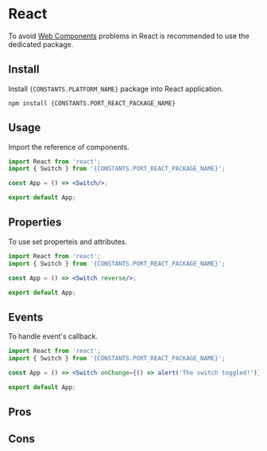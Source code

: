 # React

To avoid [Web Components]({CONSTANTS.WEBCOMPONENT_REFERENCE}) problems in React is recommended to use the dedicated package.

## Install

Install `{CONSTANTS.PLATFORM_NAME}` package into React application.

```shell
npm install {CONSTANTS.PORT_REACT_PACKAGE_NAME}
```

## Usage

Import the reference of components.

```jsx
import React from 'react';
import { Switch } from '{CONSTANTS.PORT_REACT_PACKAGE_NAME}';

const App = () => <Switch/>;

export default App;
```

## Properties

To use set properteis and attributes.

```jsx
import React from 'react';
import { Switch } from '{CONSTANTS.PORT_REACT_PACKAGE_NAME}';

const App = () => <Switch reverse/>;

export default App;
```

## Events

To handle event's callback.

```jsx
import React from 'react';
import { Switch } from '{CONSTANTS.PORT_REACT_PACKAGE_NAME}';

const App = () => <Switch onChange={() => alert('The switch toggled!')} />;

export default App;
```

## Pros

## Cons

